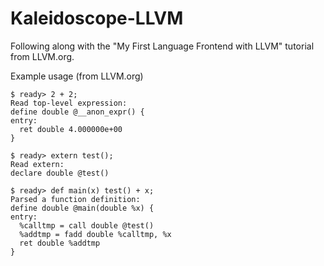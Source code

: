 # Kaleidoscope-LLVM

Following along with the "My First Language Frontend with LLVM" tutorial from LLVM.org.

Example usage (from LLVM.org)

    $ ready> 2 + 2;
    Read top-level expression:
    define double @__anon_expr() {
    entry:
      ret double 4.000000e+00
    }

    $ ready> extern test();
    Read extern:
    declare double @test()

    $ ready> def main(x) test() + x;
    Parsed a function definition:
    define double @main(double %x) {
    entry:
      %calltmp = call double @test()
      %addtmp = fadd double %calltmp, %x
      ret double %addtmp
    }
